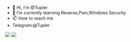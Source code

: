 - 👋 Hi, I’m @Tupler
- 🌱 I’m currently learning Reverse,Pwn,Windows Security
- 📫 How to reach me 
- Telegram:@Tupler

<img src="https://github-readme-streak-stats.herokuapp.com/?user=Tupler&theme=light" />
<img src="https://github-readme-stats.vercel.app/api?username=Tupler&show_icons=true&hide_border=false&count_private=false&include_all_commits=true" />
<!---
Tupler/Tupler is a ✨ special ✨ repository because its `README.md` (this file) appears on your GitHub profile.
You can click the Preview link to take a look at your changes.
--->

